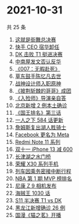 # 2021-10-31

共 25 条

<!-- BEGIN -->
<!-- 最后更新时间 Sun Oct 31 2021 09:51:57 GMT+0800 (China Standard Time) -->

1. [这就是街舞总决赛](https://www.zhihu.com/search?q=这就是街舞)
1. [快手 CEO 宿华卸任](https://www.zhihu.com/search?q=快手)
1. [DK 击败 T1 挺进决赛](https://www.zhihu.com/search?q=DK)
1. [中南屋发文否认反华](https://www.zhihu.com/search?q=中南屋)
1. [《007：无暇赴死》](https://www.zhihu.com/search?q=007)
1. [草东鼓手陈忆凡去世](https://www.zhihu.com/search?q=草东没有派对)
1. [战神设计师入职原神](https://www.zhihu.com/search?q=原神)
1. [《披荆斩棘的哥哥》成团](https://www.zhihu.com/search?q=披荆斩棘的哥哥)
1. [《入殓师》导演亲自答](https://www.zhihu.com/search?q=入殓师)
1. [北京新增 2 例本土确诊](https://www.zhihu.com/search?q=北京疫情)
1. [《国王排名》第三话](https://www.zhihu.com/search?q=国王排名)
1. [一人之下 584 话更新](https://www.zhihu.com/search?q=一人之下)
1. [詹姆斯复出湖人胜骑士](https://www.zhihu.com/search?q=詹姆斯)
1. [Facebook 更名为 Meta](https://www.zhihu.com/search?q=facebook)
1. [Redmi Note 11 系列](https://www.zhihu.com/search?q=红米note11)
1. [双十一 iPhone 13 减 600](https://www.zhihu.com/search?q=双11苹果)
1. [长津湖之水门桥](https://www.zhihu.com/search?q=水门桥)
1. [荣耀 X30 系列手机](https://www.zhihu.com/search?q=荣耀X30i)
1. [列车因乘务密接中断行程](https://www.zhihu.com/search?q=乘务密接)
1. [NBA 第 1 期 MVP 榜排名](https://www.zhihu.com/search?q=MVP)
1. [尼康 Z 9 相机发布](https://www.zhihu.com/search?q=尼康z9)
1. [海贼王 1030 话](https://www.zhihu.com/search?q=海贼王)
1. [S11 半决赛 T1 vs DK](https://www.zhihu.com/search?q=t1)
1. [黑龙江新增确诊 26 例](https://www.zhihu.com/search?q=黑龙江疫情)
1. [国漫《猫之茗》开播](https://www.zhihu.com/search?q=猫之茗)

<!-- END -->
